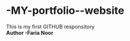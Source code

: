 # -MY-portfolio--website
This is my first GITHUB responsitory
<br>
<strong>Author -Faria Noor</strong>
                            


